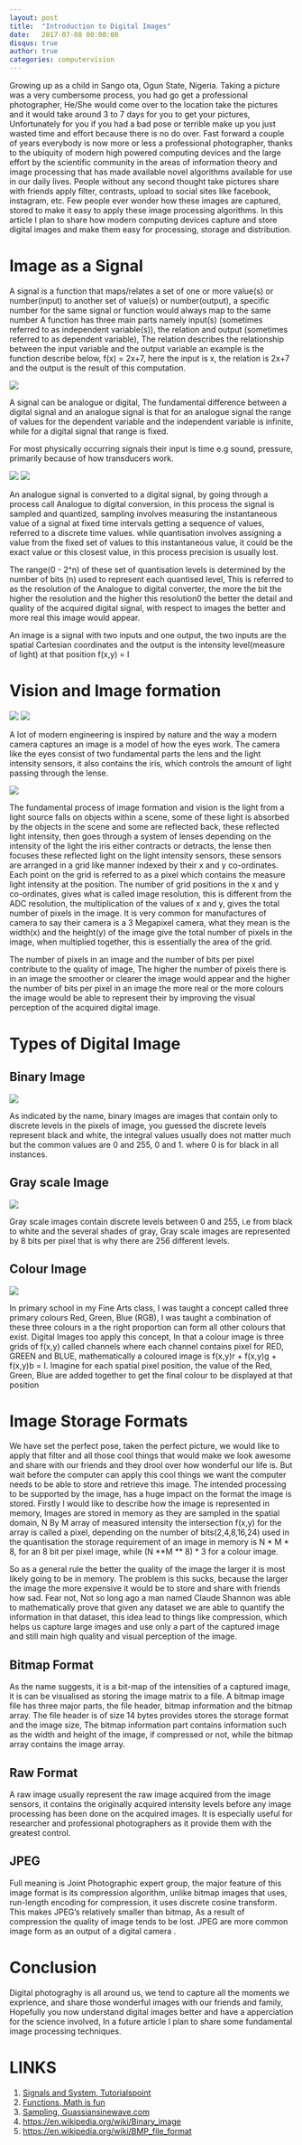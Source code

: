 ```yaml
---
layout: post
title:  "Introduction to Digital Images"
date:   2017-07-08 00:00:00
disqus: true
author: true
categories: computervision
---
```


Growing up as a child in Sango ota, Ogun State, Nigeria. Taking a picture was a very cumbersome process, you had go get a professional photographer, He/She would come over to the location take the pictures and it would take around 3 to 7 days for you to get your pictures, Unfortunately for you if you had a bad pose or terrible make up you just wasted time and effort because there is no do over.
Fast forward a couple of years everybody is now more or less a professional photographer, thanks to the ubiquity of modern high powered computing devices and the large effort by the scientific community  in the areas of information theory and image processing that has made available novel algorithms available for use in our daily lives.
People without any second thought take pictures share with friends apply filter, contrasts, upload to social sites like facebook,  instagram, etc. Few people ever wonder how these  images are captured, stored to make it easy to apply these image processing algorithms.
In this article I plan to share how modern computing devices capture and store digital images and make them easy for processing, storage and distribution.

# Image as a Signal

A signal is  a function that maps/relates  a set  of one or more value(s) or number(input)  to another set of value(s) or number(output),  a specific number for the same signal or function would always map to the same number
A function has three main parts  namely input(s) (sometimes referred to as independent variable(s)),  the relation and output (sometimes referred to as dependent variable), The relation describes the relationship between  the input variable and the output variable an example is the function describe below,  f(x) =  2x+7, here the input is x, the relation is 2x+7 and the output is the result of this computation.

<img src="https://d2mxuefqeaa7sj.cloudfront.net/s_A307448D73619847BBAE4637D13A7398C7639787817565D0F7DF3828E14DC089_1498646191782_FunctionMachine.png" />

A signal can be analogue or digital, The fundamental difference between a digital signal and an analogue signal is that for  an analogue signal the range of values for the dependent variable and the independent variable is infinite, while for a digital signal that range is fixed.

For most physically occurring signals their input is time e.g sound, pressure, primarily because of how transducers work.


<img src="https://d2mxuefqeaa7sj.cloudfront.net/s_A307448D73619847BBAE4637D13A7398C7639787817565D0F7DF3828E14DC089_1498627363868_sampling.png" />

<img src="https://d2mxuefqeaa7sj.cloudfront.net/s_A307448D73619847BBAE4637D13A7398C7639787817565D0F7DF3828E14DC089_1498627363864_quantization.jpg"/>

An analogue signal is converted to a digital signal, by going through a process call Analogue to digital conversion, in this process the signal is sampled and quantized,  sampling  involves measuring the instantaneous value of a signal at fixed time intervals  getting a sequence of values, referred to a discrete time values.
while quantisation involves  assigning a value from the fixed set of values to this instantaneous value, it could be the exact value or this closest value, in this process precision is usually lost.

The range(0 - 2^n) of these set of quantisation levels is determined by the number of bits (n) used to represent each quantised level, This is referred to as the resolution of the Analogue to digital converter, the more the bit the higher the resolution and the higher this resolution0 the better the detail and quality of the acquired digital signal, with respect to images the better and more real this image would appear.

An image is a signal with two inputs and one output, the two inputs are the spatial Cartesian coordinates and the output is the intensity level(measure of light) at that position f(x,y) = I


# Vision and Image formation

<img src="https://d2mxuefqeaa7sj.cloudfront.net/s_A307448D73619847BBAE4637D13A7398C7639787817565D0F7DF3828E14DC089_1498624558733_camera.png" />
<img src="https://d2mxuefqeaa7sj.cloudfront.net/s_A307448D73619847BBAE4637D13A7398C7639787817565D0F7DF3828E14DC089_1498624558738_eyes.png" />

A lot of modern engineering is inspired by nature and the way a modern camera captures an image is a model of how the eyes work.
The camera like the eyes consist of two fundamental parts the lens and the light intensity sensors, it also contains the iris, which controls the amount of light passing through the lense.


<img src="https://d2mxuefqeaa7sj.cloudfront.net/s_A307448D73619847BBAE4637D13A7398C7639787817565D0F7DF3828E14DC089_1498630810953_image_acquisition.png" />


The fundamental process of image formation and vision is the light from a light source falls on objects within a scene, some of these light is absorbed by the objects in the scene and some are reflected back, these reflected light intensity, then goes through a system of lenses depending on the intensity of the light the iris either contracts or detracts, the lense then focuses these reflected light on the light intensity sensors, these sensors are arranged in a grid like manner indexed by their x and y co-ordinates. Each point on the grid is referred to as a pixel which contains the measure light intensity at the position.
The  number of grid positions in the x and y co-ordinates, gives what is called image resolution, this is different from the ADC resolution, the multiplication of the values of x and y, gives the total number of pixels in the image.
It is very common for manufactures of camera to say their camera is a 3 Megapixel camera, what they mean is the width(x) and the height(y) of the image give the total number of pixels in the image, when multiplied together, this is essentially the area of the grid.

The number of pixels in an image and the number of bits per pixel contribute to the quality of image, The higher the number of pixels there is in an image the smoother or clearer the image would appear and the higher the number of bits per pixel in an image the more real or the more colours the image would be able to represent their by improving the visual perception of the acquired digital image.

# Types of  Digital Image
## Binary Image
<img src="https://d2mxuefqeaa7sj.cloudfront.net/s_A307448D73619847BBAE4637D13A7398C7639787817565D0F7DF3828E14DC089_1499581478706_binary.png" />



As indicated by the name, binary images are images that contain only to discrete levels  in the pixels of image, you guessed the discrete levels represent black and white, the integral values usually does not matter much but the common values are 0 and 255, 0 and 1. where 0 is for black in all instances.

## Gray scale Image
<img src="https://d2mxuefqeaa7sj.cloudfront.net/s_A307448D73619847BBAE4637D13A7398C7639787817565D0F7DF3828E14DC089_1499581499318_gray_capture.png" />


Gray scale images contain discrete levels between 0 and 255, i.e from  black to white and the several shades of gray, Gray scale images are represented by 8 bits per pixel that is why there  are 256 different levels.

## Colour Image
<img src="https://d2mxuefqeaa7sj.cloudfront.net/s_A307448D73619847BBAE4637D13A7398C7639787817565D0F7DF3828E14DC089_1499581515978_color_image_proc.png"  />


In primary school in my Fine Arts class, I was taught a concept called three primary colours Red, Green, Blue (RGB),  I was taught a combination of these three colours in a the right proportion can form all other colours that exist.
Digital Images too apply this concept, In that a colour image is  three grids of f(x,y) called channels where each channel contains pixel for RED, GREEN and BLUE, mathematically a  coloured image is f(x,y)r + f(x,y)g + f(x,y)b = I.
Imagine for each spatial pixel position, the value of the Red, Green, Blue are added together to get the final colour to be displayed at that position

#  Image Storage Formats

We have set the perfect pose, taken the perfect picture, we would like to apply that filter and all those cool things that would make we look awesome and share with our friends and they drool over how wonderful our life is.  But wait before the computer can apply  this cool things we want the computer needs to be able to store and retrieve this  image.
The intended processing to be supported by the image, has a huge impact on the format the image is stored.
Firstly I would like to describe how the image is represented in memory, Images are stored in memory as they are sampled in the spatial domain, N By M array of measured intensity the intersection f(x,y) for the array is called a pixel, depending on the number of bits(2,4,8,16,24) used in the quantisation the storage requirement of an image in memory is N * M * 8, for an 8 bit per pixel image, while  (N **M ** 8) * 3 for a colour image.

So as a general rule the better the quality of the image the larger it is most likely going to be in memory. The problem is this sucks, because the larger the image the more expensive it would be  to store and share with friends how sad. Fear not, Not so long ago a man named Claude Shannon was able to mathematically prove that given any dataset we are able to quantify the information in that dataset, this idea lead to things like compression, which helps us capture large images and use only a part of the captured image and still main high quality and visual perception of the image.

##  Bitmap  Format

As the name suggests,  it is  a bit-map of the intensities of a captured image, it is can be visualised as storing the image matrix to a file.
A bitmap image file has three major parts,  the file header, bitmap information and the bitmap array.
The file header is of size 14 bytes provides stores the storage format and the image size, The bitmap information part contains information such as the width and height of the image, if compressed or not,  while the bitmap array contains the image array.


##  Raw Format

A raw image usually represent the raw image acquired from the image sensors, it contains the originally acquired intensity levels before any image processing has been done on the acquired images.
It is especially useful for researcher and professional photographers as it provide them with the greatest control.

## JPEG

Full meaning is Joint Photographic expert group, the major feature of this image format is its compression algorithm, unlike bitmap images that uses, run-length encoding for compression, it uses discrete cosine transform.
This makes JPEG’s relatively smaller than bitmap, As a result of compression the quality of image tends to be lost.
JPEG are more common image form as an output of a  digital camera .

# Conclusion

Digital photograghy  is all around us, we tend to capture all the moments we exprience, and share those wonderful images with our friends and family, Hopefully you now understand digital images better and have a apperciation for the science involved, In a future article I plan to share some fundamental image processing techniques.

# LINKS
1. [Signals and System, Tutorialspoint](https://www.tutorialspoint.com/signals_and_systems/index.htm)
2. [Functions, Math is fun](https://www.mathsisfun.com/sets/function.html)
3. [Sampling, Guassiansinewave.com](http://www.gaussianwaves.com/2014/07/sampling-a-signal-in-matlab/)
4. https://en.wikipedia.org/wiki/Binary_image
5. https://en.wikipedia.org/wiki/BMP_file_format

